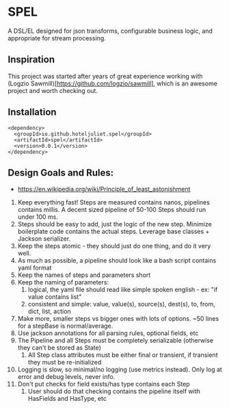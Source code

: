 # SPEL
A DSL/EL designed for json transforms, configurable business logic, and appropriate for stream processing.

## Inspiration
This project was started after years of great experience working with (Logzio Sawmill)[https://github.com/logzio/sawmill], which is an awesome project and worth checking out.

## Installation
```
<dependency>
  <groupId>io.github.hoteljuliet.spel</groupId>
  <artifactId>spel</artifactId>
  <version>0.0.1</version>
</dependency>
```

## Design Goals and Rules:
* https://en.wikipedia.org/wiki/Principle_of_least_astonishment
1. Keep everything fast! Steps are measured contains nanos, pipelines contains millis. A decent sized pipeline of 50-100 Steps should run under 100 ms. 
2. Steps should be easy to add, just the logic of the new step. Minimize boilerplate code contains the actual steps. Leverage base classes + Jackson serializer.
3. Keep the steps atomic - they should just do one thing, and do it very well.
4. As much as possible, a pipeline should look like a bash script contains yaml format
5. Keep the names of steps and parameters short
6. Keep the naming of parameters:
    1. logical, the yaml file should read like simple spoken english - ex: "if value contains list"
    2. consistent and simple: value, value(s), source(s), dest(s), to, from, dict, list, action
7. Make more, smaller steps vs bigger ones with lots of options. ~50 lines for a stepBase is normal/average.
8. Use jackson annotations for all parsing rules, optional fields, etc
9. The Pipeline and all Steps must be completely serializable (otherwise they can't be stored as State)
    1. All Step class attributes must be either final or transient, if transient they must be re-initialized 
10. Logging is slow, so minimal/no logging (use metrics instead). Only log at error and debug levels, never info.
11. Don't put checks for field exists/has type contains each Step
    1. User should do that checking contains the pipeline itself with HasFields and HasType, etc
